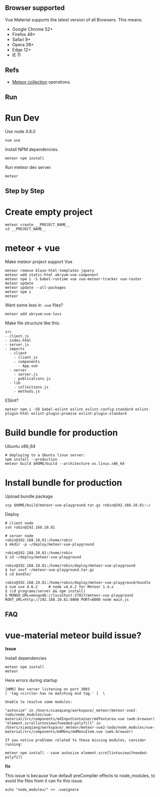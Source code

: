 ## Browser supported

Vue Material supports the latest version of all Browsers. This means:

* Google Chrome 52+
* Firefox 48+
* Safari 9+
* Opera 38+
* Edge 12+
* IE 11

## Refs

* [Meteor collection](http://docs.meteor.com/api/collections.html) operations.

## Run

# Run Dev

Use node 4.8.0

```shell
nvm use
```

Install NPM dependencies.

```shell
meteor npm install
```

Run meteor dev server.

```shell
meteor
```

## Step by Step

# Create empty project

```shell
meteor create __PROJECT_NAME__
cd __PROJECT_NAME__
```

# meteor + vue

Make meteor project support Vue

```shell
meteor remove blaze-html-templates jquery
meteor add static-html akryum:vue-component
meteor npm i -S babel-runtime vue vue-meteor-tracker vue-router
meteor update
meteor update --all-packages
meteor npm i
meteor
```

Want some less in `.vue` files?

```shell
meteor add akryum:vue-less
```

Make file structure like this:

```text
src
- client.js
- index.html
- server.js
- imports
  - client
    - client.js
    - components
      - App.vue
  - server
    - server.js
    - publications.js
  - lib
    - collections.js
    - methods.js
```

ESlint?

```shell
meteor npm i -SD babel-eslint eslint eslint-config-standard eslint-plugin-html eslint-plugin-promise eslint-plugin-standard
```

# Build bundle for production

Ubuntu x86_64

```shell
# deploying to a Ubuntu linux server:
npm install --production
meteor build $HOME/build --architecture os.linux.x86_64
```

# Install bundle for production

Upload bundle package

```shell
scp $HOME/build/meteor-vue-playground.tar.gz robin@192.168.10.81:~/
```

Deploy

```shell
# client node
ssh robin@192.168.10.81

# server node
robin@192.168.10.81:/home/robin
$ mkdir -p ~/deploy/meteor-vue-playground

robin@192.168.10.81:/home/robin
$ cd ~/deploy/meteor-vue-playground

robin@192.168.10.81:/home/robin/deploy/meteor-vue-playground
$ tar zxvf ~/meteor-vue-playground.tar.gz
$ cd bundle/

robin@192.168.10.81:/home/robin/deploy/meteor-vue-playground/bundle
$ nvm use 4.6.2     # node v4.6.2 for Meteor 1.4.x
$ (cd programs/server && npm install)
$ MONGO_URL=mongodb://localhost:27017/meteor-vue-playground ROOT_URL=http://192.168.10.81:8000 PORT=8000 node main.js
```

## FAQ

# vue-material meteor build issue?

**Issue**

Install dependencies

```shell
meteor npm install
meteor
```

Here errors during startup

```text
[HMR] Dev server listening on port 3003
[ 'tag <circle> has no matching end tag.' ]  \

Unable to resolve some modules:

"autosize" in /Users/xiaoqiang/workspace/_meteor/meteor-vue2-todo/node_modules/vue-material/src/components/mdInputContainer/mdTextarea.vue (web.browser)
"element.scrollintoviewifneeded-polyfill" in /Users/xiaoqiang/workspace/_meteor/meteor-vue2-todo/node_modules/vue-material/src/components/mdMenu/mdMenuItem.vue (web.browser)

If you notice problems related to these missing modules, consider running:

meteor npm install --save autosize element.scrollintoviewifneeded-polyfill
```

**fix**

This issue is because Vue default preCompiler effects to node_modules, to avoid the files from it can fix this issue.

```shell
echo "node_modules/" >> .vueignore
```
